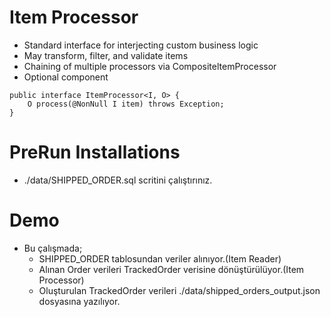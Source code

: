 # Item Processor

- Standard interface for interjecting custom business logic
- May transform, filter, and validate items
- Chaining of multiple processors via CompositeltemProcessor 
- Optional component

```
public interface ItemProcessor<I, O> {
	O process(@NonNull I item) throws Exception;
}
```

# PreRun Installations
-  ./data/SHIPPED_ORDER.sql scritini çalıştırınız.

# Demo
- Bu çalışmada;
  * SHIPPED_ORDER tablosundan veriler alınıyor.(Item Reader)
  * Alınan Order verileri TrackedOrder verisine dönüştürülüyor.(Item Processor)
  * Oluşturulan TrackedOrder verileri ./data/shipped_orders_output.json dosyasına yazılıyor.

